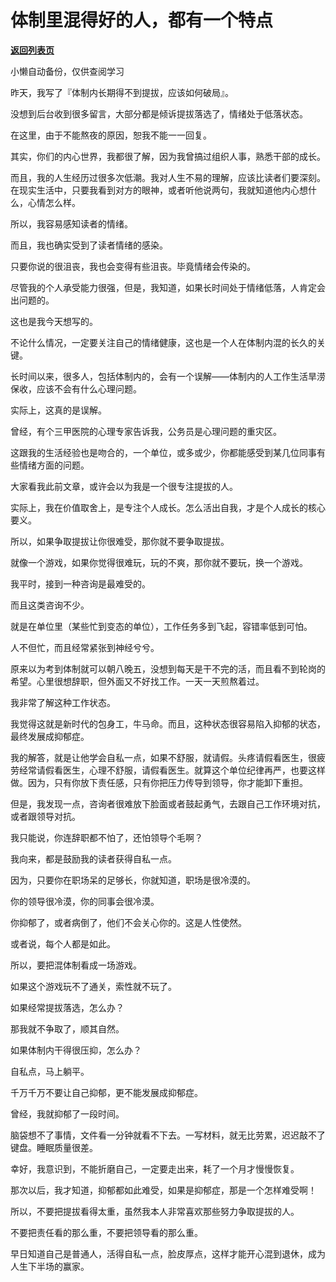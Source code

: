 # 体制里混得好的人，都有一个特点

[**返回列表页**](/gzh/费曼的小茶馆)

小懒自动备份，仅供查阅学习

昨天，我写了『体制内长期得不到提拔，应该如何破局』。

没想到后台收到很多留言，大部分都是倾诉提拔落选了，情绪处于低落状态。

在这里，由于不能熬夜的原因，恕我不能一一回复。

  

其实，你们的内心世界，我都很了解，因为我曾搞过组织人事，熟悉干部的成长。

而且，我的人生经历过很多次低潮。我对人生不易的理解，应该比读者们要深刻。在现实生活中，只要我看到对方的眼神，或者听他说两句，我就知道他内心想什么，心情怎么样。

  

所以，我容易感知读者的情绪。

而且，我也确实受到了读者情绪的感染。

只要你说的很沮丧，我也会变得有些沮丧。毕竟情绪会传染的。

尽管我的个人承受能力很强，但是，我知道，如果长时间处于情绪低落，人肯定会出问题的。

  

这也是我今天想写的。

不论什么情况，一定要关注自己的情绪健康，这也是一个人在体制内混的长久的关键。

  

长时间以来，很多人，包括体制内的，会有一个误解——体制内的人工作生活旱涝保收，应该不会有什么心理问题。

实际上，这真的是误解。

曾经，有个三甲医院的心理专家告诉我，公务员是心理问题的重灾区。

这跟我的生活经验也是吻合的，一个单位，或多或少，你都能感受到某几位同事有些情绪方面的问题。

  

大家看我此前文章，或许会以为我是一个很专注提拔的人。

实际上，我在价值取舍上，是专注个人成长。怎么活出自我，才是个人成长的核心要义。

所以，如果争取提拔让你很难受，那你就不要争取提拔。

就像一个游戏，如果你觉得很难玩，玩的不爽，那你就不要玩，换一个游戏。

  

我平时，接到一种咨询是最难受的。

而且这类咨询不少。

就是在单位里（某些忙到变态的单位），工作任务多到飞起，容错率低到可怕。

人不但忙，而且经常紧张到神经兮兮。

原来以为考到体制就可以朝八晚五，没想到每天是干不完的活，而且看不到轮岗的希望。心里很想辞职，但外面又不好找工作。一天一天煎熬着过。

我非常了解这种工作状态。  

我觉得这就是新时代的包身工，牛马命。而且，这种状态很容易陷入抑郁的状态，最终发展成抑郁症。

我的解答，就是让他学会自私一点，如果不舒服，就请假。头疼请假看医生，很疲劳经常请假看医生，心理不舒服，请假看医生。就算这个单位纪律再严，也要这样做。因为，只有你放下责任感，只有你把压力传导到领导，你才能卸下重担。

但是，我发现一点，咨询者很难放下脸面或者鼓起勇气，去跟自己工作环境对抗，或者跟领导对抗。

我只能说，你连辞职都不怕了，还怕领导个毛啊？

  

我向来，都是鼓励我的读者获得自私一点。

因为，只要你在职场呆的足够长，你就知道，职场是很冷漠的。

你的领导很冷漠，你的同事会很冷漠。

你抑郁了，或者病倒了，他们不会关心你的。这是人性使然。

或者说，每个人都是如此。

  

所以，要把混体制看成一场游戏。

如果这个游戏玩不了通关，索性就不玩了。

如果经常提拔落选，怎么办？

那我就不争取了，顺其自然。

如果体制内干得很压抑，怎么办？

自私点，马上躺平。

  

千万千万不要让自己抑郁，更不能发展成抑郁症。

曾经，我就抑郁了一段时间。

脑袋想不了事情，文件看一分钟就看不下去。一写材料，就无比劳累，迟迟敲不了键盘。睡眠质量很差。

幸好，我意识到，不能折磨自己，一定要走出来，耗了一个月才慢慢恢复。

那次以后，我才知道，抑郁都如此难受，如果是抑郁症，那是一个怎样难受啊！

  

所以，不要把提拔看得太重，虽然我本人非常喜欢那些努力争取提拔的人。

不要把责任看的那么重，不要把领导看的那么重。

  

早日知道自己是普通人，活得自私一点，脸皮厚点，这样才能开心混到退休，成为人生下半场的赢家。

  


